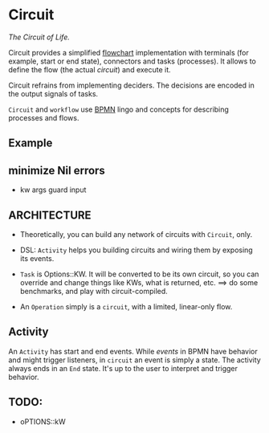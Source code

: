 # Circuit

_The Circuit of Life._

Circuit provides a simplified [flowchart](https://en.wikipedia.org/wiki/Flowchart) implementation with terminals (for example, start or end state), connectors and tasks (processes). It allows to define the flow (the actual *circuit*) and execute it.

Circuit refrains from implementing deciders. The decisions are encoded in the output signals of tasks.

`Circuit` and `workflow` use [BPMN](http://www.bpmn.org/) lingo and concepts for describing processes and flows.

## Example


## minimize Nil errors

* kw args guard input

## ARCHITECTURE

* Theoretically, you can build any network of circuits with `Circuit`, only.
* DSL: `Activity` helps you building circuits and wiring them by exposing its events.
* `Task` is Options::KW. It will be converted to be its own circuit, so you can override and change things like KWs, what is returned, etc. ==> do some benchmarks, and play with circuit-compiled.

* An `Operation` simply is a `circuit`, with a limited, linear-only flow.



## Activity

An `Activity` has start and end events. While *events* in BPMN have behavior and might trigger listeners, in `circuit` an event is simply a state. The activity always ends in an `End` state. It's up to the user to interpret and trigger behavior.



## TODO:

* oPTIONS::kW

